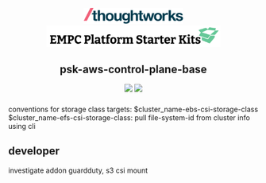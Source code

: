 <div align="center">
	<p>
	<img alt="Thoughtworks Logo" src="https://raw.githubusercontent.com/ThoughtWorks-DPS/static/master/thoughtworks_flamingo_wave.png?sanitize=true" width=200 /><br />
	<img alt="DPS Title" src="https://raw.githubusercontent.com/ThoughtWorks-DPS/static/master/EMPCPlatformStarterKitsImage.png?sanitize=true" width=350/><br />
	<h2>psk-aws-control-plane-base</h2>
	<a href="https://opensource.org/licenses/MIT"><img src="https://img.shields.io/github/license/ThoughtWorks-DPS/psk-aws-control-plane-base"></a> <a href="https://aws.amazon.com"><img src="https://img.shields.io/badge/-deployed-blank.svg?style=social&logo=amazon"></a>
	</p>
</div>


###
conventions for storage class targets:
$cluster_name-ebs-csi-storage-class
$cluster_name-efs-csi-storage-class:
    pull file-system-id from cluster info using cli


## developer

investigate addon guardduty, s3 csi mount